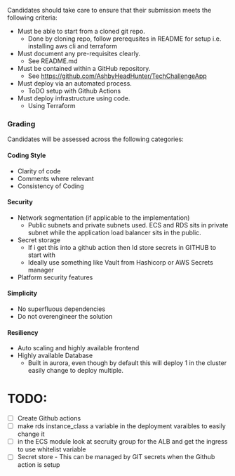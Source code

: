 Candidates should take care to ensure that their submission meets the following criteria:

- Must be able to start from a cloned git repo.
  - Done by cloning repo, follow prerequsites in README for setup i.e. installing aws cli and terraform
- Must document any pre-requisites clearly.
  - See README.md
- Must be contained within a GitHub repository.
  - See https://github.com/AshbyHeadHunter/TechChallengeApp
- Must deploy via an automated process.
  - ToDO setup with Github Actions
- Must deploy infrastructure using code.
  - Using Terraform

### Grading

Candidates will be assessed across the following categories:

#### Coding Style

- Clarity of code
- Comments where relevant
- Consistency of Coding

#### Security

- Network segmentation (if applicable to the implementation)
  - Public subnets and private subnets used. ECS and RDS sits in private subnet while the application load balancer sits in the public. 
- Secret storage 
  - If i get this into a github action then Id store secrets in GITHUB to start with
  - Ideally use something like Vault from Hashicorp or AWS Secrets manager
- Platform security features

#### Simplicity

- No superfluous dependencies
- Do not overengineer the solution

#### Resiliency

- Auto scaling and highly available frontend
- Highly available Database
  - Built in aurora, even though by default this will deploy 1 in the cluster easily change to deploy multiple.



# TODO:
- [ ] Create Github actions 
- [ ] make rds instance_class a variable in the deployment varaibles to easily change it 
- [ ] in the ECS module look at secruity group for the ALB and get the ingress to use whitelist variable
- [ ] Secret store - This can be managed by GIT secrets when the Github action is setup